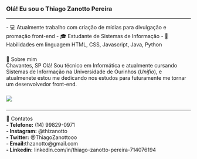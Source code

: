 ### Olá! Eu sou o Thiago Zanotto Pereira
<hr>
-  💻 Atualmente trabalho com criação de mídias para divulgação e promação front-end
-  🎓 Estudante de Sistemas de Informação
-  🤹 Habilidades em linguagem HTML, CSS, Javascript, Java, Python

###

<div>
🤵 Sobre mim
<br>
Chavantes, SP
Olá! Sou técnico em Informática e atualmente cursando Sistemas de Informação na Universidade de Ourinhos (<i>Unifio</i>), e atualmenete estou me dedicando nos estudos para futuramente me tornar um desenvolvedor front-end.
</div>

###

<div>
<img heigth="180em" src="https://github-readme-stats-vercel.app/api?username=ThiagoZanotto&show_icons=true&theme=dark&inlcude_all_commits=true&count_private=true"/>
</div>

###
<hr>
<div>
🔎 Contatos<br>
   <b>- Telefone:</b> (14) 99829-0971 <br>
   <b>- Instagram:</b> @thizanotto <br>
   <b>- Twitter:</b> @ThiagoZanottooo <br>
   <b>- Email:</b>thzanotto@gmail.com<br>
   <b>- Linkedin:</b> linkedin.com/in/thiago-zanotto-pereira-714076194 <br>
<br>

</div>
